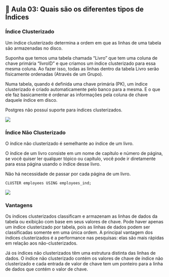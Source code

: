 ## 📌 Aula 03: Quais são os diferentes tipos de Índices 
### Índice Clusterizado
Um índice clusterizado determina a ordem em que as linhas de uma tabela são armazenadas no disco.

Suponha que temos uma tabela chamada “Livro” que tem uma coluna de chave primária “livroID” e que criamos um índice clusterizado para essa mesma coluna. Ao fazer isso, todas as linhas dentro da tabela Livro serão fisicamente ordenadas (Através de um Grupo).

Numa tabela, quando é definida uma chave primária (PK), um índice clusterizado é criado automaticamente pelo banco para a mesma. E o que ele faz basicamente é ordenar as informações pela coluna de chave daquele índice em disco.

Postgres não possuí suporte para índices clusterizados.

<img src="./img/img-04.jpg">

<br>

### Índice Não Clusterizado
O índice não clusterizado é semelhante ao índice de um livro.

O índice de um livro consiste em um nome de capítulo e número de página, se você quiser ler qualquer tópico ou capítulo, você pode ir diretamente para essa página usando o índice desse livro.

Não há necessidade de passar por cada página de um livro.
```
CLUSTER employees USING employees_ind;
```

<img src="./img/img-05.jpg">

<br>

### Vantagens
Os índices clusterizados classificam e armazenam as linhas de dados da tabela ou exibição com base em seus valores de chave. Pode haver apenas um índice clusterizado por tabela, pois as linhas de dados podem ser classificadas somente em uma única ordem. A principal vantagem dos índices clusterizados é a performance nas pesquisas: elas são mais rápidas em relação aos não-clusterizados.

Já os índices não clusterizados têm uma estrutura distinta das linhas de dados. O índice não clusterizado contém os valores de chave de índice não clusterizado e cada entrada de valor de chave tem um ponteiro para a linha de dados que contém o valor de chave.